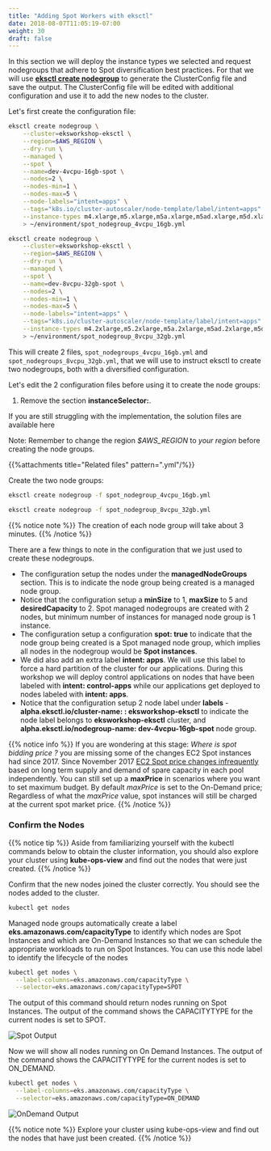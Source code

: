```yaml
---
title: "Adding Spot Workers with eksctl"
date: 2018-08-07T11:05:19-07:00
weight: 30
draft: false
---
```


In this section we will deploy the instance types we selected and request nodegroups that adhere to Spot diversification best practices. For that we will use **[eksctl create nodegroup](https://eksctl.io/usage/managing-nodegroups/)** to generate the ClusterConfig file and save the output. The ClusterConfig file will be edited with additional configuration and use it to add the new nodes to the cluster.

Let's first create the configuration file:

```bash
eksctl create nodegroup \
    --cluster=eksworkshop-eksctl \
    --region=$AWS_REGION \
    --dry-run \
    --managed \
    --spot \
    --name=dev-4vcpu-16gb-spot \
    --nodes=2 \
    --nodes-min=1 \
    --nodes-max=5 \
    --node-labels="intent=apps" \
    --tags="k8s.io/cluster-autoscaler/node-template/label/intent=apps" \
    --instance-types m4.xlarge,m5.xlarge,m5a.xlarge,m5ad.xlarge,m5d.xlarge,t2.xlarge,t3.xlarge,t3a.xlarge \
    > ~/environment/spot_nodegroup_4vcpu_16gb.yml

eksctl create nodegroup \
    --cluster=eksworkshop-eksctl \
    --region=$AWS_REGION \
    --dry-run \
    --managed \
    --spot \
    --name=dev-8vcpu-32gb-spot \
    --nodes=2 \
    --nodes-min=1 \
    --nodes-max=5 \
    --node-labels="intent=apps" \
    --tags="k8s.io/cluster-autoscaler/node-template/label/intent=apps" \
    --instance-types m4.2xlarge,m5.2xlarge,m5a.2xlarge,m5ad.2xlarge,m5d.2xlarge,t2.2xlarge,t3.2xlarge,t3a.2xlarge \
    > ~/environment/spot_nodegroup_8vcpu_32gb.yml
```

This will create 2 files, `spot_nodegroups_4vcpu_16gb.yml` and `spot_nodegroups_8vcpu_32gb.yml`, that we will use to instruct eksctl to create two nodegroups, both with a diversified configuration.

Let's edit the 2 configuration files before using it to create the node groups:

1. Remove the section **instanceSelector:**.

If you are still struggling with the implementation, the solution files are available here

Note: Remember to change the region *$AWS_REGION* to *your region* before creating the node groups.

{{%attachments title="Related files" pattern=".yml"/%}}

Create the two node groups:

```bash
eksctl create nodegroup -f spot_nodegroup_4vcpu_16gb.yml
```

```bash
eksctl create nodegroup -f spot_nodegroup_8vcpu_32gb.yml
```

{{% notice note %}}
The creation of each node group will take about 3 minutes.
{{% /notice %}}

There are a few things to note in the configuration that we just used to create these nodegroups.

 * The configuration setup the nodes under the **managedNodeGroups** section. This is to indicate the node group being created is a managed node group.
 * Notice that the configuration setup a **minSize** to 1, **maxSize** to 5 and **desiredCapacity** to 2. Spot managed nodegroups are created with 2 nodes, but minimum number of instances for managed node group is 1 instance.
 * The configuration setup a configuration **spot: true** to indicate that the node group being created is a Spot managed node group, which implies all nodes in the nodegroup would be **Spot instances**.
 * We did also add an extra label **intent: apps**. We will use this label to force a hard partition of the cluster for our applications. During this workshop we will deploy control applications on nodes that have been labeled with **intent: control-apps** while our applications get deployed to nodes labeled with **intent: apps**.
 * Notice that the configuration setup 2 node label under **labels** - **alpha.eksctl.io/cluster-name: : eksworkshop-eksctl** to indicate the node label belongs to **eksworkshop-eksctl** cluster, and **alpha.eksctl.io/nodegroup-name: dev-4vcpu-16gb-spot** node group.

{{% notice info %}}
If you are wondering at this stage: *Where is spot bidding price ?* you are missing some of the changes EC2 Spot instances had since 2017. Since November 2017 [EC2 Spot price changes infrequently](https://aws.amazon.com/blogs/compute/new-amazon-ec2-spot-pricing/) based on long term supply and demand of spare capacity in each pool independently. You can still set up a **maxPrice** in scenarios where you want to set maximum budget. By default *maxPrice* is set to the On-Demand price; Regardless of what the *maxPrice* value, spot instances will still be charged at the current spot market price.
{{% /notice %}}

### Confirm the Nodes

{{% notice tip %}}
Aside from familiarizing yourself with the kubectl commands below to obtain the cluster information, you should also explore your cluster using **kube-ops-view** and find out the nodes that were just created.
{{% /notice %}}

Confirm that the new nodes joined the cluster correctly. You should see the nodes added to the cluster.

```bash
kubectl get nodes
```

Managed node groups automatically create a label **eks.amazonaws.com/capacityType** to identify which nodes are Spot Instances and which are On-Demand Instances so that we can schedule the appropriate workloads to run on Spot Instances. You can use this node label to identify the lifecycle of the nodes

```bash
kubectl get nodes \
  --label-columns=eks.amazonaws.com/capacityType \
  --selector=eks.amazonaws.com/capacityType=SPOT
```

The output of this command should return nodes running on Spot Instances. The output of the command shows the CAPACITYTYPE for the current nodes is set to SPOT.

![Spot Output](/images/using_ec2_spot_instances_with_eks/spotworkers/spot_get_spot.png)

Now we will show all nodes running on On Demand Instances. The output of the command shows the CAPACITYTYPE for the current nodes is set to ON_DEMAND.

```bash
kubectl get nodes \
  --label-columns=eks.amazonaws.com/capacityType \
  --selector=eks.amazonaws.com/capacityType=ON_DEMAND
```
![OnDemand Output](/images/using_ec2_spot_instances_with_eks/spotworkers/spot_get_od.png)

{{% notice note %}}
Explore your cluster using kube-ops-view and find out the nodes that have just been created.
{{% /notice %}}

